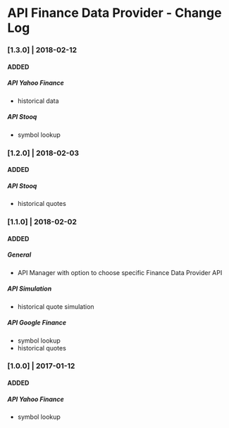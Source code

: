 # API Finance Data Provider - Change Log

### [1.3.0] | 2018-02-12
#### ADDED
##### API Yahoo Finance
+ historical data

##### API Stooq
+ symbol lookup

### [1.2.0] | 2018-02-03
#### ADDED
##### API Stooq
+ historical quotes

### [1.1.0] | 2018-02-02
#### ADDED
##### General
+ API Manager with option to choose specific Finance Data Provider API

##### API Simulation
+ historical quote simulation

##### API Google Finance
+ symbol lookup
+ historical quotes

### [1.0.0] | 2017-01-12
#### ADDED
##### API Yahoo Finance
+ symbol lookup
